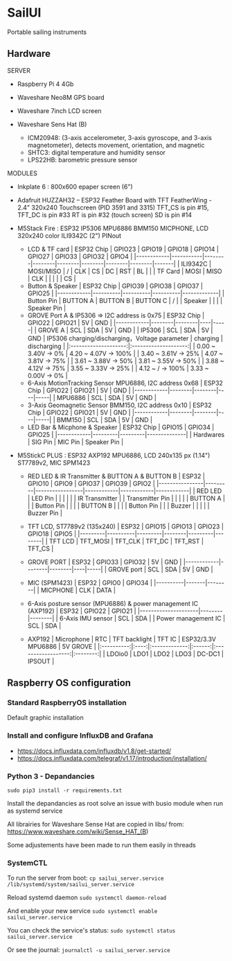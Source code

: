 # SailUI

Portable sailing instruments

## Hardware

SERVER

- Raspberry Pi 4 4Gb
- Waveshare Neo8M GPS board
- Waveshare 7inch LCD screen

- Waveshare Sens Hat (B)
  - ICM20948: (3-axis accelerometer, 3-axis gyroscope, and 3-axis magnetometer), detects movement, orientation, and magnetic
  - SHTC3: digital temperature and humidity sensor
  - LPS22HB: barometric pressure sensor

MODULES

- Inkplate 6 : 800x600 epaper screen (6")

- Adafruit HUZZAH32 – ESP32 Feather Board with TFT FeatherWing - 2.4" 320x240 Touchscreen (PID 3591 and 3315)
TFT_CS is pin #15, TFT_DC is pin #33
RT is pin #32 (touch screen)
SD is pin #14

- M5Stack Fire : ESP32 IP5306 MPU6886 BMM150 MICPHONE, LCD 320x240 color ILI9342C (2")
PINout
  - LCD & TF card
| ESP32 Chip | GPIO23    | GPIO19 | GPIO18 | GPIO14 | GPIO27 | GPIO33 | GPIO32 | GPIO4 |
|------------|-----------|--------|--------|--------|--------|--------|--------|-------|
| ILI9342C   | MOSI/MISO | /      | CLK    | CS     | DC     | RST    | BL     |       |
| TF Card    | MOSI      | MISO   | CLK    |        |        |        |        | CS    |
  - Button & Speaker
| ESP32 Chip | GPIO39   | GPIO38   | GPIO37   | GPIO25      |
|------------|----------|----------|----------|-------------|
| Button Pin | BUTTON A | BUTTON B | BUTTON C | /           |
| Speaker    |          |          |          | Speaker Pin |
  - GROVE Port A & IP5306 => I2C address is 0x75
| ESP32 Chip | GPIO22 | GPIO21 | 5V | GND |
|------------|--------|--------|----|-----|
| GROVE A    | SCL    | SDA    | 5V | GND |
| IP5306     | SCL    | SDA    | 5V | GND |
IP5306 charging/discharging，Voltage parameter
|       charging       |      discharging     |
|:--------------------:|:--------------------:|
| 0.00 ~ 3.40V -> 0%   | 4.20 ~ 4.07V -> 100% |
| 3.40 ~ 3.61V -> 25%  | 4.07 ~ 3.81V -> 75%  |
| 3.61 ~ 3.88V -> 50%  | 3.81 ~ 3.55V -> 50%  |
| 3.88 ~ 4.12V -> 75%  | 3.55 ~ 3.33V -> 25%  |
| 4.12 ~   /   -> 100% | 3.33 ~ 0.00V -> 0%   |
  - 6-Axis MotionTracking Sensor MPU6886, I2C address 0x68
| ESP32 Chip | GPIO22 | GPIO21 | 5V | GND |
|------------|--------|--------|----|-----|
| MPU6886    | SCL    | SDA    | 5V | GND |
  - 3-Axis Geomagnetic Sensor BMM150, I2C address 0x10
| ESP32 Chip | GPIO22 | GPIO21 | 5V | GND |
|------------|--------|--------|----|-----|
| BMM150     | SCL    | SDA    | 5V | GND |
  - LED Bar & Micphone & Speaker
| ESP32 Chip | GPIO15  | GPIO34  | GPIO25       |
|------------|---------|---------|--------------|
| Hardwares  | SIG Pin | MIC Pin |  Speaker Pin |

- M5StickC PLUS : ESP32 AXP192 MPU6886, LCD 240x135 px (1.14") ST7789v2, MIC SPM1423
  - RED LED & IR Transmitter & BUTTON A & BUTTON B
| ESP32          | GPIO10  | GPIO9           | GPIO37     | GPIO39     | GPIO2      |
|----------------|---------|-----------------|------------|------------|------------|
| RED LED        | LED Pin |                 |            |            |            |
| IR Transmitter |         | Transmitter Pin |            |            |            |
| BUTTON A       |         |                 | Button Pin |            |            |
| BUTTON B       |         |                 |            | Button Pin |            |
| Buzzer         |         |                 |            |            | Buzzer Pin |

  - TFT LCD, ST7789v2 (135x240)
| ESP32   | GPIO15   | GPIO13  | GPIO23 | GPIO18  | GPIO5  |
|---------|----------|---------|--------|---------|--------|
| TFT LCD | TFT_MOSI | TFT_CLK | TFT_DC | TFT_RST | TFT_CS |

  - GROVE PORT
| ESP32      | GPIO33 | GPIO32 | 5V | GND |
|------------|--------|--------|----|-----|
| GROVE port | SCL    | SDA    | 5V | GND |

  - MIC (SPM1423)
| ESP32    | GPIO0 | GPIO34 |
|----------|-------|--------|
| MICPHONE | CLK   | DATA   |

  - 6-Axis posture sensor (MPU6886) & power management IC (AXP192)
| ESP32               | GPIO22 | GPIO21 |
|---------------------|--------|--------|
| 6-Axis IMU sensor   | SCL    | SDA    |
| Power management IC | SCL    | SDA    |

  - AXP192
| Microphone |  RTC | TFT backlight | TFT IC | ESP32/3.3V MPU6886 | 5V GROVE |
|:----------:|:----:|:-------------:|:------:|:------------------:|:--------:|
|   LDOio0   | LDO1 |      LDO2     |  LDO3  |       DC-DC1       |  IPSOUT  |

## Raspberry OS configuration

### Standard RaspberryOS installation

Default graphic installation

### Install and configure InfluxDB and Grafana

- <https://docs.influxdata.com/influxdb/v1.8/get-started/>
- <https://docs.influxdata.com/telegraf/v1.17/introduction/installation/>

### Python 3 - Depandancies

`sudo pip3 install -r requirements.txt`

Install the depandancies as root solve an issue with busio module when run as systemd service

All librairies for Waveshare Sense Hat are copied in libs/ from:
<https://www.waveshare.com/wiki/Sense_HAT_(B>)

Some adjustements have been made to run them easily in threads

### SystemCTL

To run the server from boot:
`cp sailui_server.service /lib/systemd/system/sailui_server.service`

Reload systemd daemon
`sudo systemctl daemon-reload`

And enable your new service
`sudo systemctl enable sailui_server.service`

You can check the service's status:
`sudo systemctl status sailui_server.service`

Or see the journal:
`journalctl -u sailui_server.service`
